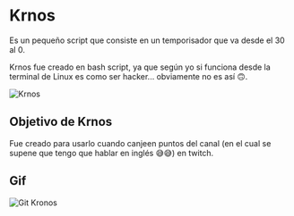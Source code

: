 # Krnos


Es un pequeño script que consiste en un temporisador que va desde el 30 al 0.

Krnos fue creado en bash script, ya que según yo si funciona desde la terminal de Linux es como ser hacker... obviamente no es así 🙃.

![Krnos](https://i.imgur.com/RKXWTcR.png)


## Objetivo de Krnos

Fue creado para usarlo cuando canjeen puntos del canal (en el cual se supene que tengo que hablar en inglés 😅😅) en twitch.

## Gif

![Git Kronos](https://i.imgur.com/LbshRbJ.gif)
